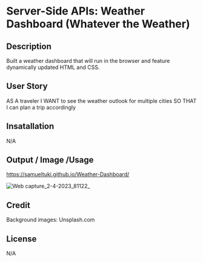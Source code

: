 # Server-Side APIs: Weather Dashboard (Whatever the Weather)

## Description

Built a weather dashboard that will run in the browser and feature dynamically updated HTML and CSS.

## User Story

AS A traveler
I WANT to see the weather outlook for multiple cities
SO THAT I can plan a trip accordingly


## Insatallation

N/A

## Output / Image /Usage

https://samueltuki.github.io/Weather-Dashboard/

![Web capture_2-4-2023_81122_](https://user-images.githubusercontent.com/117802939/229338145-e9d0e8bd-90a3-4afb-94ab-f6630fd019e1.jpeg)

## Credit

Background images: Unsplash.com

## License
N/A
